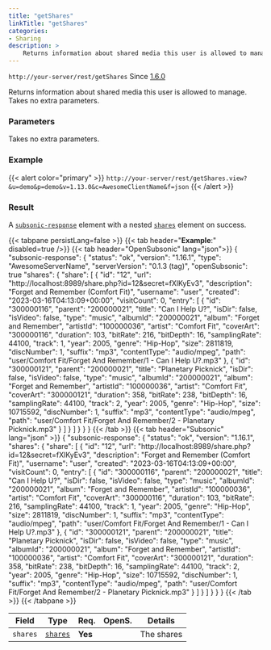 ```yaml
---
title: "getShares"
linkTitle: "getShares"
categories:
- Sharing
description: >
    Returns information about shared media this user is allowed to manage.
---
```


`http://your-server/rest/getShares` Since [1.6.0](../../subsonic-versions)

Returns information about shared media this user is allowed to manage. Takes no extra parameters.

### Parameters

Takes no extra parameters.

### Example

{{< alert color="primary" >}} `http://your-server/rest/getShares.view?&u=demo&p=demo&v=1.13.0&c=AwesomeClientName&f=json` {{< /alert >}}

### Result

A [`subsonic-response`](../../responses/subsonic-response) element with a nested [`shares`](../../responses/shares) element on success.

{{< tabpane persistLang=false >}}
{{< tab header="**Example**:" disabled=true />}}
{{< tab header="OpenSubsonic" lang="json">}}
{
  "subsonic-response": {
    "status": "ok",
    "version": "1.16.1",
    "type": "AwesomeServerName",
    "serverVersion": "0.1.3 (tag)",
    "openSubsonic": true
    "shares": {
      "share": [
        {
          "id": "12",
          "url": "http://localhost:8989/share.php?id=12&secret=fXlKyEv3",
          "description": "Forget and Remember (Comfort Fit)",
          "username": "user",
          "created": "2023-03-16T04:13:09+00:00",
          "visitCount": 0,
          "entry": [
            {
              "id": "300000116",
              "parent": "200000021",
              "title": "Can I Help U?",
              "isDir": false,
              "isVideo": false,
              "type": "music",
              "albumId": "200000021",
              "album": "Forget and Remember",
              "artistId": "100000036",
              "artist": "Comfort Fit",
              "coverArt": "300000116",
              "duration": 103,
              "bitRate": 216,
              "bitDepth": 16,
              "samplingRate": 44100,
              "track": 1,
              "year": 2005,
              "genre": "Hip-Hop",
              "size": 2811819,
              "discNumber": 1,
              "suffix": "mp3",
              "contentType": "audio/mpeg",
              "path": "user/Comfort Fit/Forget And Remember/1 - Can I Help U?.mp3"
            },
            {
              "id": "300000121",
              "parent": "200000021",
              "title": "Planetary Picknick",
              "isDir": false,
              "isVideo": false,
              "type": "music",
              "albumId": "200000021",
              "album": "Forget and Remember",
              "artistId": "100000036",
              "artist": "Comfort Fit",
              "coverArt": "300000121",
              "duration": 358,
              "bitRate": 238,
              "bitDepth": 16,
              "samplingRate": 44100,
              "track": 2,
              "year": 2005,
              "genre": "Hip-Hop",
              "size": 10715592,
              "discNumber": 1,
              "suffix": "mp3",
              "contentType": "audio/mpeg",
              "path": "user/Comfort Fit/Forget And Remember/2 - Planetary Picknick.mp3"
            }
          ]
        }
      ]
    }
  }
}
{{< /tab >}}
{{< tab header="Subsonic" lang="json" >}}
{
  "subsonic-response": {
    "status": "ok",
    "version": "1.16.1",
    "shares": {
      "share": [
        {
          "id": "12",
          "url": "http://localhost:8989/share.php?id=12&secret=fXlKyEv3",
          "description": "Forget and Remember (Comfort Fit)",
          "username": "user",
          "created": "2023-03-16T04:13:09+00:00",
          "visitCount": 0,
          "entry": [
            {
              "id": "300000116",
              "parent": "200000021",
              "title": "Can I Help U?",
              "isDir": false,
              "isVideo": false,
              "type": "music",
              "albumId": "200000021",
              "album": "Forget and Remember",
              "artistId": "100000036",
              "artist": "Comfort Fit",
              "coverArt": "300000116",
              "duration": 103,
              "bitRate": 216,
              "samplingRate": 44100,
              "track": 1,
              "year": 2005,
              "genre": "Hip-Hop",
              "size": 2811819,
              "discNumber": 1,
              "suffix": "mp3",
              "contentType": "audio/mpeg",
              "path": "user/Comfort Fit/Forget And Remember/1 - Can I Help U?.mp3"
            },
            {
              "id": "300000121",
              "parent": "200000021",
              "title": "Planetary Picknick",
              "isDir": false,
              "isVideo": false,
              "type": "music",
              "albumId": "200000021",
              "album": "Forget and Remember",
              "artistId": "100000036",
              "artist": "Comfort Fit",
              "coverArt": "300000121",
              "duration": 358,
              "bitRate": 238,
              "bitDepth": 16,
              "samplingRate": 44100,
              "track": 2,
              "year": 2005,
              "genre": "Hip-Hop",
              "size": 10715592,
              "discNumber": 1,
              "suffix": "mp3",
              "contentType": "audio/mpeg",
              "path": "user/Comfort Fit/Forget And Remember/2 - Planetary Picknick.mp3"
            }
          ]
        }
      ]
    }
  }
}
{{< /tab >}}
{{< /tabpane >}}

| Field |  Type | Req. | OpenS. | Details |
| --- | --- | --- | --- | --- |
| `shares` | [`shares`](../../responses/shares) | **Yes** |     | The shares |
